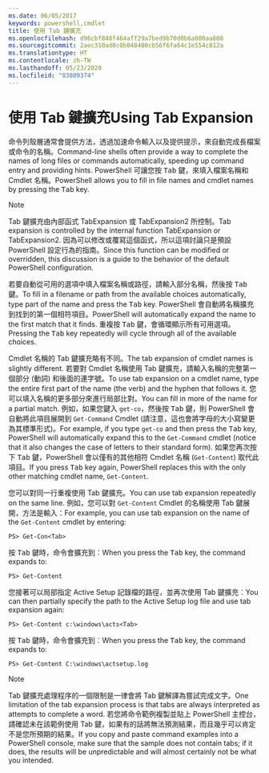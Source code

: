 ```yaml
---
ms.date: 06/05/2017
keywords: powershell,cmdlet
title: 使用 Tab 鍵擴充
ms.openlocfilehash: d96cbf848f464aff29a7bed9b70d0b6a000aa808
ms.sourcegitcommit: 2aec310ad0c0b048400cb56f6fa64c1e554c812a
ms.translationtype: HT
ms.contentlocale: zh-TW
ms.lasthandoff: 05/23/2020
ms.locfileid: "83809374"
---
```

# <a name="using-tab-expansion"></a><span data-ttu-id="42655-103">使用 Tab 鍵擴充</span><span class="sxs-lookup"><span data-stu-id="42655-103">Using Tab Expansion</span></span>

<span data-ttu-id="42655-104">命令列殼層通常會提供方法，透過加速命令輸入以及提供提示，來自動完成長檔案或命令的名稱。</span><span class="sxs-lookup"><span data-stu-id="42655-104">Command-line shells often provide a way to complete the names of long files or commands automatically, speeding up command entry and providing hints.</span></span> <span data-ttu-id="42655-105">PowerShell 可讓您按 <kbd>Tab</kbd> 鍵，來填入檔案名稱和 Cmdlet 名稱。</span><span class="sxs-lookup"><span data-stu-id="42655-105">PowerShell allows you to fill in file names and cmdlet names by pressing the <kbd>Tab</kbd> key.</span></span>

> [!NOTE]
> <span data-ttu-id="42655-106">Tab 鍵擴充由內部函式 TabExpansion 或 TabExpansion2 所控制。</span><span class="sxs-lookup"><span data-stu-id="42655-106">Tab expansion is controlled by the internal function TabExpansion or TabExpansion2.</span></span> <span data-ttu-id="42655-107">因為可以修改或覆寫這個函式，所以這項討論只是預設 PowerShell 設定行為的指南。</span><span class="sxs-lookup"><span data-stu-id="42655-107">Since this function can be modified or overridden, this discussion is a guide to the behavior of the default PowerShell configuration.</span></span>

<span data-ttu-id="42655-108">若要自動從可用的選項中填入檔案名稱或路徑，請輸入部分名稱，然後按 <kbd>Tab</kbd> 鍵。</span><span class="sxs-lookup"><span data-stu-id="42655-108">To fill in a filename or path from the available choices automatically, type part of the name and press the <kbd>Tab</kbd> key.</span></span> <span data-ttu-id="42655-109">PowerShell 會自動將名稱擴充到找到的第一個相符項目。</span><span class="sxs-lookup"><span data-stu-id="42655-109">PowerShell will automatically expand the name to the first match that it finds.</span></span> <span data-ttu-id="42655-110">重複按 <kbd>Tab</kbd> 鍵，會循環顯示所有可用選項。</span><span class="sxs-lookup"><span data-stu-id="42655-110">Pressing the <kbd>Tab</kbd> key repeatedly will cycle through all of the available choices.</span></span>

<span data-ttu-id="42655-111">Cmdlet 名稱的 Tab 鍵擴充略有不同。</span><span class="sxs-lookup"><span data-stu-id="42655-111">The tab expansion of cmdlet names is slightly different.</span></span> <span data-ttu-id="42655-112">若要對 Cmdlet 名稱使用 Tab 鍵擴充，請輸入名稱的完整第一個部分 (動詞) 和後面的連字號。</span><span class="sxs-lookup"><span data-stu-id="42655-112">To use tab expansion on a cmdlet name, type the entire first part of the name (the verb) and the hyphen that follows it.</span></span> <span data-ttu-id="42655-113">您可以填入名稱的更多部分來進行局部比對。</span><span class="sxs-lookup"><span data-stu-id="42655-113">You can fill in more of the name for a partial match.</span></span> <span data-ttu-id="42655-114">例如，如果您鍵入 `get-co`，然後按 <kbd>Tab</kbd> 鍵，則 PowerShell 會自動將此項目展開到 `Get-Command` Cmdlet (請注意，這也會將字母的大小寫變更為其標準形式)。</span><span class="sxs-lookup"><span data-stu-id="42655-114">For example, if you type `get-co` and then press the <kbd>Tab</kbd> key, PowerShell will automatically expand this to the `Get-Command` cmdlet (notice that it also changes the case of letters to their standard form).</span></span> <span data-ttu-id="42655-115">如果您再次按下 <kbd>Tab</kbd> 鍵，PowerShell 會以僅有的其他相符 Cmdlet 名稱 (`Get-Content`) 取代此項目。</span><span class="sxs-lookup"><span data-stu-id="42655-115">If you press <kbd>Tab</kbd> key again, PowerShell replaces this with the only other matching cmdlet name, `Get-Content`.</span></span>

<span data-ttu-id="42655-116">您可以對同一行重複使用 Tab 鍵擴充。</span><span class="sxs-lookup"><span data-stu-id="42655-116">You can use tab expansion repeatedly on the same line.</span></span> <span data-ttu-id="42655-117">例如，您可以對 `Get-Content` Cmdlet 的名稱使用 Tab 鍵展開，方法是輸入：</span><span class="sxs-lookup"><span data-stu-id="42655-117">For example, you can use tab expansion on the name of the `Get-Content` cmdlet by entering:</span></span>

```
PS> Get-Con<Tab>
```

<span data-ttu-id="42655-118">按 <kbd>Tab</kbd> 鍵時，命令會擴充到︰</span><span class="sxs-lookup"><span data-stu-id="42655-118">When you press the <kbd>Tab</kbd> key, the command expands to:</span></span>

```
PS> Get-Content
```

<span data-ttu-id="42655-119">您接著可以局部指定 Active Setup 記錄檔的路徑，並再次使用 Tab 鍵擴充︰</span><span class="sxs-lookup"><span data-stu-id="42655-119">You can then partially specify the path to the Active Setup log file and use tab expansion again:</span></span>

```
PS> Get-Content c:\windows\acts<Tab>
```

<span data-ttu-id="42655-120">按 <kbd>Tab</kbd> 鍵時，命令會擴充到︰</span><span class="sxs-lookup"><span data-stu-id="42655-120">When you press the <kbd>Tab</kbd> key, the command expands to:</span></span>

```
PS> Get-Content C:\windows\actsetup.log
```

> [!NOTE]
> <span data-ttu-id="42655-121">Tab 鍵擴充處理程序的一個限制是一律會將 Tab 鍵解譯為嘗試完成文字。</span><span class="sxs-lookup"><span data-stu-id="42655-121">One limitation of the tab expansion process is that tabs are always interpreted as attempts to complete a word.</span></span> <span data-ttu-id="42655-122">若您將命令範例複製並貼上 PowerShell 主控台，請確認未在該範例使用 Tab 鍵，如果有的話將無法預測結果，而且幾乎可以肯定不是您所預期的結果。</span><span class="sxs-lookup"><span data-stu-id="42655-122">If you copy and paste command examples into a PowerShell console, make sure that the sample does not contain tabs; if it does, the results will be unpredictable and will almost certainly not be what you intended.</span></span>
